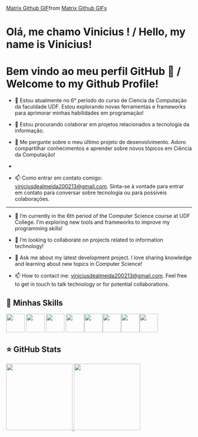 <div class="tenor-gif-embed" data-postid="22851823" data-share-method="host" data-aspect-ratio="1.77778" data-width="100%"><a href="https://tenor.com/view/matrix-github-gif-22851823">Matrix Github GIF</a>from <a href="https://tenor.com/search/matrix+github-gifs">Matrix Github GIFs</a></div> <script type="text/javascript" async src="https://tenor.com/embed.js"></script>


# Olá, me chamo Vinicius ! / Hello, my name is Vinicius!
# Bem vindo ao meu perfil GitHub 👋 / Welcome to my Github Profile! 
<!--
**VncsAS02/VncsAS02** is a ✨ _special_ ✨ repository because its `README.md` (this file) appears on your GitHub profile.
-->

- 🌱 Estou atualmente no 6° período do curso de Ciencia da Computação da faculdade UDF. Estou explorando novas ferramentas e frameworks para aprimorar minhas habilidades em programação!
   
- 👯 Estou procurando colaborar em projetos relacionados a tecnologia da informação.
  
- 💬 Me pergunte sobre o meu último projeto de desenvolvimento. Adoro compartilhar conhecimentos e aprender sobre novos tópicos em Ciência da Computação!
- 
- 📫 Como entrar em contato comigo: viniciusdealmeida200213@gmail.com. Sinta-se à vontade para entrar em contato para conversar sobre tecnologia ou para possíveis colaborações.

-------------------------------------------------------------------------------------------------------------------------------------------------------------------------------------------

- 🌱 I’m currently in the 6th period of the Computer Science course at UDF College. I'm exploring new tools and frameworks to improve my programming skills!

- 👯 I’m looking to collaborate on projects related to information technology!

- 💬 Ask me about my latest development project. I love sharing knowledge and learning about new topics in Computer Science!

- 📫 How to contact me: viniciusdealmeida200213@gmail.com. Feel free to get in touch to talk technology or for potential collaborations.




## 🚀 Minhas Skills

<img loading="lazy" src="https://cdn.jsdelivr.net/gh/devicons/devicon@latest/icons/cplusplus/cplusplus-original.svg"  width="50" height="50"/> <img src="https://cdn.jsdelivr.net/gh/devicons/devicon@latest/icons/c/c-original.svg" width="50" height="50"/> <img src="https://cdn.jsdelivr.net/gh/devicons/devicon@latest/icons/html5/html5-original-wordmark.svg" width="50" height="50"/> <img src="https://cdn.jsdelivr.net/gh/devicons/devicon@latest/icons/css3/css3-original-wordmark.svg" width="50" height="50"/><img src="https://cdn.jsdelivr.net/gh/devicons/devicon@latest/icons/javascript/javascript-original.svg" width="50" height="50"/><img src="https://cdn.jsdelivr.net/gh/devicons/devicon@latest/icons/php/php-original.svg" width="50" height="50"/><img src="https://cdn.jsdelivr.net/gh/devicons/devicon@latest/icons/postgresql/postgresql-original.svg" width="50" height="50"/><img src="https://cdn.jsdelivr.net/gh/devicons/devicon@latest/icons/python/python-original.svg" width="50" height="50"/>

## ⭐ GitHub Stats
<div>
<a href="https://github.com/seu-usuário-aqui">
<img loading="lazy" height="180em" src="https://github-readme-stats.vercel.app/api/top-langs/?username=VncsAS02&layout=compact&langs_count=7&theme=dracula"/>
<img loading="lazy" height="180em" src="https://github-readme-stats.vercel.app/api?username=VncsAS02&show_icons=true&theme=dracula&include_all_commits=true&count_private=true"/>
</div>













